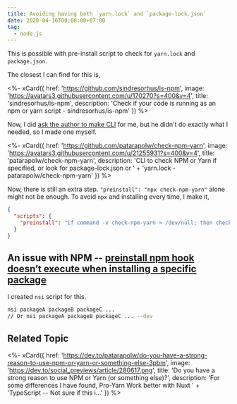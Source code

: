 ```yaml
---
title: Avoiding having both `yarn.lock` and `package-lock.json`
date: 2020-04-16T00:00:00+07:00
tag:
  - node.js
---
```


This is possible with pre-install script to check for `yarn.lock` and `package.json`.

The closest I can find for this is,

<%- xCard({
  href: 'https://github.com/sindresorhus/is-npm',
  image: 'https://avatars3.githubusercontent.com/u/170270?s=400&v=4',
  title: 'sindresorhus/is-npm',
  description: 'Check if your code is running as an npm or yarn script - sindresorhus/is-npm'
}) %>

Now, I did [ask the author to make CLI](https://github.com/sindresorhus/is-npm/issues/11) for me, but he didn't do exactly what I needed, so I made one myself.

<%- xCard({
  href: 'https://github.com/patarapolw/check-npm-yarn',
  image: 'https://avatars3.githubusercontent.com/u/21255931?s=400&v=4',
  title: 'patarapolw/check-npm-yarn',
  description: 'CLI to check NPM or Yarn if specified, or look for package-lock.json or '
    + 'yarn.lock - patarapolw/check-npm-yarn'
}) %>

<!-- excerpt_separator -->

Now, there is still an extra step. `"preinstall": "npx check-npm-yarn"` alone might not be enough. To avoid `npx` and installing every time, I make it,

```json
{
  "scripts": {
    "preinstall": "if command -v check-npm-yarn > /dev/null; then check-npm-yarn; fi"
  }
}
```

## An issue with NPM -- [preinstall npm hook doesn’t execute when installing a specific package](https://npm.community/t/preinstall-npm-hook-doesnt-execute-when-installing-a-specific-package/2505)

I created `nsi` script for this.

```sh
nsi packageA packageB packageC ...
// Or nsi packageA packageB packageC ... --dev
```

## Related Topic

<%- xCard({
  href: 'https://dev.to/patarapolw/do-you-have-a-strong-reason-to-use-npm-or-yarn-or-something-else-3pbm',
  image: 'https://dev.to/social_previews/article/280617.png',
  title: 'Do you have a strong reason to use NPM or Yarn (or something else)?',
  description: 'For some differences I have found,  Pro-Yarn   Work better with Nuxt '
    + 'TypeScript -- Not sure if this i...'
}) %>
